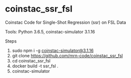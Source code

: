 # coinstac_ssr_fsl
Coinstac Code for Single-Shot Regression (ssr) on FSL Data

Tools: Python 3.6.5, coinstac-simulator 3.1.16

Steps
1) sudo npm i -g coinstac-simulator@3.1.16
2) git clone https://github.com/mrn-code/coinstac_ssr_fsl
3) cd coinstac_ssr_fsl
4) docker build -t ssr_fsl .
5) coinstac-simulator

